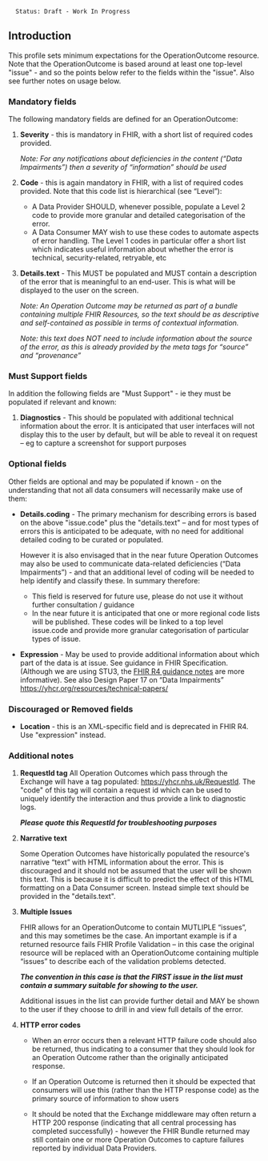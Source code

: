       Status: Draft - Work In Progress

## **Introduction**
This profile sets minimum expectations for the OperationOutcome resource. Note that the OperationOutcome is based around at least one top-level "issue" - and so the points below refer to the fields within the "issue". Also see further notes on usage below.


### **Mandatory fields**
The following mandatory fields are defined for an OperationOutcome:
1. **Severity** - this is mandatory in FHIR, with a short list of required codes provided. 

   *Note: For any notifications about deficiencies in the content (“Data Impairments”) then a severity of “information” should be used*

2. **Code** - this is again mandatory in FHIR, with a list of required codes provided. Note that this code list is hierarchical (see “Level”):
     - A Data Provider SHOULD, whenever possible, populate a Level 2 code to provide more granular and detailed categorisation of the error. 
     - A Data Consumer MAY wish to use these  codes to automate aspects of error handling. The Level 1 codes in particular offer a short list which indicates useful information about whether the error is technical, security-related, retryable, etc

3. **Details.text** - This MUST be populated and MUST contain a description of the error that is meaningful to an end-user. This is what will be displayed to the user on the screen.

   *Note: An Operation Outcome may be returned as part of a bundle containing multiple FHIR Resources, so the text should be as descriptive and self-contained as possible in terms of contextual information.*

   *Note: this text does NOT need to include information about the source of the error, as this is already provided by the meta tags for “source” and “provenance”*





### **Must Support fields**
In addition the following fields are "Must Support" - ie they must be populated if relevant and known:


1. **Diagnostics** - This should be populated with additional technical information about the error. It is anticipated that user interfaces will not display this to the user by default, but will be able to reveal it on request – eg to capture a screenshot for support purposes



### **Optional fields**
Other fields are optional and may be populated if known - on the understanding that not all data consumers will necessarily make use of them:

 - **Details.coding** - The primary mechanism for describing errors is based on the above "issue.code" plus the "details.text" – and for most types of errors this is anticipated to be adequate, with no need for additional detailed coding to be curated or populated.

   However it is also envisaged that in the near future Operation Outcomes may also be used to communicate data-related deficiencies (“Data Impairments”) - and that an additional level of coding will be needed to help identify and classify these. In summary therefore:
   - This field is reserved for future use, please do not use it without further consultation / guidance
   - In the near future it is anticipated that one or more regional code lists will be published. These codes will be linked to a top level issue.code and provide more granular categorisation of particular types of issue.


 - **Expression** - May be used to provide additional information about which part of the data is at issue. See guidance in FHIR Specification. (Although we are using STU3, the [FHIR R4 guidance notes](https://www.hl7.org/fhir/STU3/operationoutcome.html#loc) are more informative). See also Design Paper 17 on “Data Impairments” <https://yhcr.org/resources/technical-papers/> 


### **Discouraged or Removed fields**
 - **Location** - this is an XML-specific field and is deprecated in FHIR R4. Use "expression" instead. 



### **Additional notes**

1. **RequestId tag**
   All Operation Outcomes which pass through the Exchange will have a tag populated: https://yhcr.nhs.uk/RequestId. The "code" of this tag will contain a request id which can be used to uniquely identify the interaction and thus provide a link to diagnostic logs. 
   
   ***Please quote this RequestId for troubleshooting purposes***

2. **Narrative text**

   Some Operation Outcomes have historically populated the resource's narrative “text” with HTML information about the error. This is discouraged and it should not be assumed that the user will be shown this text. This is because it is difficult to predict the effect of this HTML formatting on a Data Consumer screen. Instead simple text should be provided in the "details.text".


3. **Multiple Issues**

   FHIR allows for an OperationOutcome to contain MUTLIPLE “issues”, and this may sometimes be the case. An important example is if a returned resource fails FHIR Profile Validation – in this case the original resource will be replaced with an OperationOutcome containing multiple “issues” to describe each of the validation problems detected.

   ***The convention in this case is that the FIRST issue in the list must contain a summary suitable for showing to the user.***

   Additional issues in the list can provide further detail and MAY be shown to the user if they choose to drill in and view full details of the error.

4. **HTTP error codes**

   - When an error occurs then a relevant HTTP failure code should also be returned, thus indicating to a consumer that they should look for an Operation Outcome rather than the originally anticipated response. 

   - If an Operation Outcome is returned then it should be expected that consumers will use this (rather than the HTTP response code) as the primary source of information to show users

   - It should be noted that the Exchange middleware may often return a HTTP 200 response (indicating that all central processing has completed successfully) - however the FHIR Bundle returned may still contain one or more Operation Outcomes to capture failures reported by individual Data Providers.
